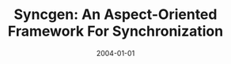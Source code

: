 ---
title: "Syncgen: An Aspect-Oriented Framework For Synchronization"
date: 2004-01-01
venue: "Tools and Algorithms for the Construction and Analysis of Systems, 10th International Conference, TACAS 2004, Held as Part of the Joint European Conferences on Theory and Practice of Software, ETAPS 2004, Barcelona, Spain, March 29 - April 2, 2004, Proceedings"
paperurl: https://doi.org/10.1007/978-3-540-24730-2_13
authors: "Xianghua Deng, Matthew B Dwyer, John Hatcliff and Masaaki Mizuno"
awards: ""
---
